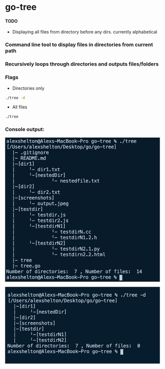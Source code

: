 # go-tree

#### TODO
* Displaying all files from directory before any dirs. currently alphabetical 

### Command line tool to display files in directories from current path
### Recursively loops through directories and outputs files/folders


### Flags
* Directories only
```sh
./tree -d 
``` 
* All files
```sh
./tree
``` 

### Console output:
![alt text](https://raw.githubusercontent.com/alexshelto/go-tree/master/screenshots/noflags.jpg)

![alt text](https://raw.githubusercontent.com/alexshelto/go-tree/master/screenshots/d-flag.jpg)

